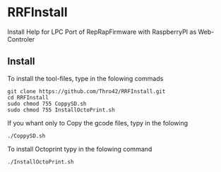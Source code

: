 # RRFInstall
Install Help for LPC Port of RepRapFirmware with RaspberryPI as Web-Controler

## Install
To install the tool-files, type in the folowing commads

```
git clone https://github.com/Thro42/RRFInstall.git
cd RRFInstall
sudo chmod 755 CoppySD.sh
sudo chmod 755 InstallOctoPrint.sh
```

If you whant only to Copy the gcode files, typy in the folowing

```
./CoppySD.sh
```

To install Octoprint typy in the folowing command

```
./InstallOctoPrint.sh
```
